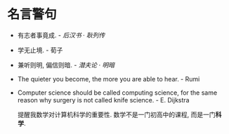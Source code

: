# 名言警句

- 有志者事竟成. - *后汉书 · 耿列传*
- 学无止境. - 荀子
- 兼听则明, 偏信则暗. - *潜夫论 · 明暗*
- The quieter you become, the more you are able to hear. - Rumi
- Computer science should be called computing science, for the same reason why surgery is not called knife science. - E. Dijkstra

  提醒我数学对计算机科学的重要性. 数学不是一门初高中的课程, 而是一门**科学**.  
